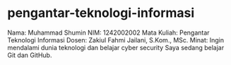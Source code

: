 # pengantar-teknologi-informasi
Nama: Muhammad Shumin
NIM: 1242002002
Mata Kuliah: Pengantar Teknologi Informasi
Dosen: Zakiul Fahmi Jailani, S.Kom., MSc.
Minat: Ingin mendalami dunia teknologi dan belajar cyber security
Saya sedang belajar Git dan GitHub.
